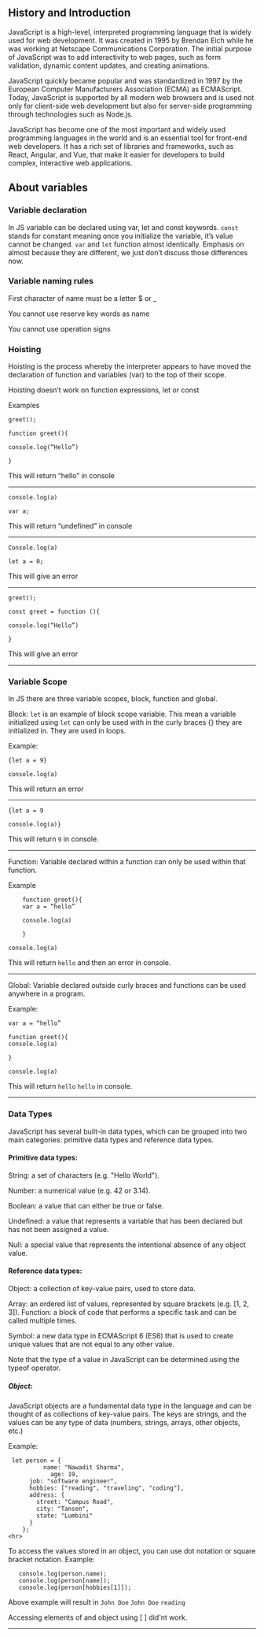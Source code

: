 
## History and Introduction

JavaScript is a high-level, interpreted programming language that is widely used for web development. It was created in 1995 by Brendan Eich while he was working at Netscape Communications Corporation. The initial purpose of JavaScript was to add interactivity to web pages, such as form validation, dynamic content updates, and creating animations.

JavaScript quickly became popular and was standardized in 1997 by the European Computer Manufacturers Association (ECMA) as ECMAScript. Today, JavaScript is supported by all modern web browsers and is used not only for client-side web development but also for server-side programming through technologies such as Node.js.

JavaScript has become one of the most important and widely used programming languages in the world and is an essential tool for front-end web developers. It has a rich set of libraries and frameworks, such as React, Angular, and Vue, that make it easier for developers to build complex, interactive web applications.

## About variables

### Variable declaration

In JS variable can be declared using var, let and const keywords. `const` stands for constant meaning once you initialize the variable, it’s value cannot be changed. `var` and `let` function almost identically. Emphasis on almost because they are different, we just don’t discuss those differences now.

### Variable naming rules

First character of name must be a letter $ or _

You cannot use reserve key words as name

You cannot use operation signs

### Hoisting

Hoisting is the process whereby the interpreter appears to have moved the declaration of function and variables (var) to the top of their scope.

Hoisting doesn’t work on function expressions, let or const

Examples

    greet();
    
    function greet(){
    
    console.log(“Hello”)
    
    }

This will return “hello” in console
<hr>

    console.log(a)
    
    var a;

This will return “undefined” in console
<hr>

    Console.log(a)
    
    let a = 0;

This will give an error
<hr>

    greet();
    
    const greet = function (){
    
    console.log(“Hello”)
    
    }
    
This will give an error
<hr>

### Variable Scope

In JS there are three variable scopes, block, function and global.

Block: `let` is an example of block scope variable. This mean a variable initialized using `let` can only be used with in the curly braces {} they are initialized in. They are used in loops.

Example:

    {let a = 9}
    
    console.log(a)


This will return an error
<hr>

    {let a = 9
    
    console.log(a)}

This will return `9` in console.
<hr>

Function: Variable declared within a function can only be used within that function.

Example

        function greet(){  
        var a = “hello”
        
        console.log(a)
        
        }
    
    console.log(a)

This will return `hello` and then an error in console.
<hr>

Global: Variable declared outside curly braces and functions can be used anywhere in a program.

Example:

    var a = “hello”
    
    function greet(){  
    console.log(a)
    
    }
    
    console.log(a)

This will return `hello` `hello` in console.
<hr>

### Data Types

  
JavaScript has several built-in data types, which can be grouped into two main categories: primitive data types and reference data types.

#### Primitive data types:

 String: a set of characters (e.g. "Hello World").
 
 Number: a numerical value (e.g. 42 or 3.14).
 
Boolean: a value that can either be true or false.

Undefined: a value that represents a variable that has been declared but has not been assigned a value.

Null: a special value that represents the intentional absence of any object value.

#### Reference data types:

Object: a collection of key-value pairs, used to store data.

Array: an ordered list of values, represented by square brackets (e.g. [1, 2, 3]).
Function: a block of code that performs a specific task and can be called multiple times.

Symbol: a new data type in ECMAScript 6 (ES6) that is used to create unique values that are not equal to any other value.

Note that the type of a value in JavaScript can be determined using the typeof operator.

##### Object:
JavaScript objects are a fundamental data type in the language and can be thought of as collections of key-value pairs. The keys are strings, and the values can be any type of data (numbers, strings, arrays, other objects, etc.)

Example:
   

     let person = {
    	      name: "Nawadit Sharma",
    		    age: 19,
          job: "software engineer",
          hobbies: ["reading", "traveling", "coding"],
          address: {
            street: "Campus Road",
            city: "Tansen",
            state: "Lumbini"
          }
        };
    <hr>
   To access the values stored in an object, you can use dot notation or square bracket notation.
   Example:

       console.log(person.name);
       console.log(person[name]);
       console.log(person[hobbies[1]]);
Above example will result in `John Doe` `John Doe` `reading`

Accessing elements of and object using [ ] did'nt work. 
<hr>
